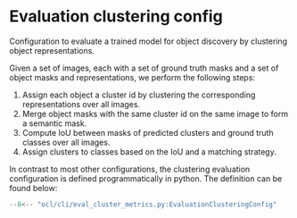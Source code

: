 # Evaluation clustering config

Configuration to evaluate a trained model for object discovery by clustering object representations.

Given a set of images, each with a set of ground truth masks and a set of object masks and
representations, we perform the following steps:

  1. Assign each object a cluster id by clustering the corresponding representations over all
     images.
  2. Merge object masks with the same cluster id on the same image to form a semantic mask.
  3. Compute IoU between masks of predicted clusters and ground truth classes over all images.
  4. Assign clusters to classes based on the IoU and a matching strategy.

In contrast to most other configurations, the clustering evaluation
configuration is defined programmatically in python.  The definition can be
found below:

```python title="ocl/cli/eval_cluster_metrics.py:EvaluationClusteringConfig"
--8<-- "ocl/cli/eval_cluster_metrics.py:EvaluationClusteringConfig"
```

